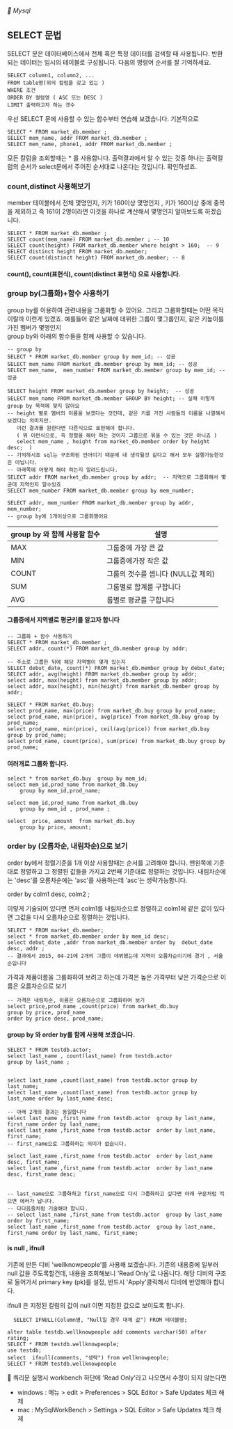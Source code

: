 ###### :cactus:  Mysql

## SELECT 문법

SELECT 문은 데이터베이스에서 전체 혹은 특정 데이터를 검색할 때 사용됩니다. 반환되는 데이터는 임시의 테이블로 구성됩니다. 다음의 명령어 순서를 잘 기억하세요.
```
SELECT column1, column2, ...
FROM table명(위의 컬럼을 갖고 있는 )
WHERE 조건 
ORDER BY 컬럼영 ( ASC 또는 DESC )
LIMIT 출력하고자 하는 갯수
```
우선 SELECT 문에 사용할 수 있는 함수부터 연습해 보겠습니다. 
기본적으로 
```  
SELECT * FROM market_db.member ;
SELECT mem_name, addr FROM market_db.member ;
SELECT mem_name, phone1, addr FROM market_db.member ;
```  
모든 칼럼을 조회할때는 * 를 사용합니다. 출력결과에서 알 수 있는 것중 하나는 출력컬럼의 순서가 select문에서 주어진 순서대로 나온다는 것입니다. 확인하셨죠.

### count,distinct 사용해보기   
member 테이블에서 전체 몇명인지, 키가 160이상 몇명인지 , 키가 160이상 중에 중복을 제외하고 
즉 161이 2명이라면 이것을 하나로 계산해서 몇명인지 알아보도록 하겠습니다.    
```
SELECT * FROM market_db.member ;
SELECT count(mem_name) FROM market_db.member ; -- 10
SELECT count(height) FROM market_db.member where height > 160;  -- 9
SELECT distinct height FROM market_db.member; 
SELECT count(distinct height) FROM market_db.member; -- 8
```    
#### count(), count(표현식), count(distinct 표현식) 으로 사용합니다. 

### group by(그룹화)+함수 사용하기
group by를 이용하여 관련내용을 그룹화할 수 있어요. 그리고 그룹화할때는 어떤 목적이랄까 이런게 있겠죠. 
		예를들어 같은 날짜에 데뷔한 그룹이 몇그룹인지, 같은 키높이를 가진 멤버가 몇명인지    
group by와 아래의 함수들을 함께 사용할 수 있습니다.   

```
-- group by 
SELECT * FROM market_db.member group by mem_id; -- 성공
SELECT mem_name FROM market_db.member group by mem_id; -- 성공 
SELECT mem_name,  mem_number FROM market_db.member group by mem_id; -- 성공

SELECT height FROM market_db.member group by height;  -- 성공
SELECT mem_name FROM market_db.member GROUP BY height; -- 실패 이렇게 group by 목적에 맞지 않아요
-- height 별로 멤버의 이름을 보겠다는 것인데, 같은 키를 가진 사람들의 이름을 나열해서 보겠다는 의미지만.  
   이런 결과를 원한다면 다른식으로 표현해야 합니다. 
   ( 뭐 이런식으로, 즉 정렬을 해야 하는 것이지 그룹으로 묶을 수 있는 것은 아니죠 ) 
   select mem_name , height from market_db.member order by height desc;  )
-- 기억하시죠 sql는 구조화된 언어이기 때문에 내 생각될것 같다고 해서 모두 실행가능한것은 아닙니다. 
-- 아래쪽에 어떻게 해야 하는지 알려드립니다. 
SELECT addr FROM market_db.member group by addr;  -- 지역으로 그룹화해서 몇군데 지역인지 알수있죠
SELECT mem_number FROM market_db.member group by mem_number;

SELECT addr, mem_number FROM market_db.member group by addr, mem_number;
-- group by에 1개이상으로 그룹화했어요  
````

| group by 와 함께 사용할 함수 | 	설명 |
|---|---|
| MAX	 | 그룹중에 가장 큰 값 |
| MIN	 | 그룹중에가장 작은 값 |
| COUNT | 그룹의 갯수를 셉니다 (NULL값 제외) |
| SUM	| 그룹별로 합계를 구합니다 |
| AVG |	룹별로 평균를 구합니다 |

#### 그룹중에서 지역별로 평균키를 알고자 합니다 
```
-- 그룹화 + 함수 사용하기
SELECT * FROM market_db.member ;
SELECT addr, count(*) FROM market_db.member group by addr;

-- 주소로 그룹한 뒤에 해당 지역별이 몇개 있는지 
SELECT debut_date, count(*) FROM market_db.member group by debut_date;
SELECT addr, avg(height) FROM market_db.member group by addr;
select addr, max(height) from market_db.member group by addr;
select addr, max(height), min(height) from market_db.member group by addr;

```

```
SELECT * FROM market_db.buy;
select prod_name, max(price) from market_db.buy group by prod_name;
select prod_name, min(price), avg(price) from market_db.buy group by prod_name;
select prod_name, min(price), ceil(avg(price)) from market_db.buy group by prod_name;
select prod_name, count(price), sum(price) from market_db.buy group by prod_name;

```

#### 여러개로 그룹화 합니다. 
```
select * from market_db.buy  group by mem_id;
select mem_id,prod_name from market_db.buy  
	group by mem_id,prod_name;

select mem_id,prod_name from market_db.buy  
	group by mem_id , prod_name ;

select  price, amount  from market_db.buy 
	group by price, amount;
```



### order by (오름차순, 내림차순)으로 보기
order by에서 정렬기준을 1개 이상 사용할때는 순서를 고려해야 합니다. 맨왼쪽에 기준대로 정렬하고 그 정렬된 값들을 가지고 2번째 기준대로 정렬하는 것입니다.   내림차순에는 'desc'를 오름차순에는 'asc'를 사용하는데 'asc'는 생략가능합니다.   


order by colm1 desc, colm2 ;  

이렇게 기술되어 있다면 먼저 colm1를 내림차순으로 정렬하고 colm1에 같은 값이 있다면 그값을 다시 오름차순으로 정렬하는 것입니다. 
```
SELECT * FROM market_db.member;
select * from market_db.member order by mem_id desc;
select debut_date ,addr from market_db.member order by  debut_date desc, addr ;
-- 결과에서 2015, 04-21에 2개의 그룹이 데뷔했는데 지역이 오름차순이기에 경기 , 서울 순입니다
```    


가격과 제품이름을 그룹화하여 보려고 하는데 가격은 높은 가격부터 낮은 가격순으로 이름은 오름차순으로 보기 
```
-- 가격은 내림차순, 이름은 오름차순으로 그룹화하여 보기
select price,prod_name ,count(price) from market_db.buy  
group by price, prod_name 
order by price desc, prod_name;
```
#### group by 와 order by를 함께 사용해 보겠습니다. 
```
SELECT * FROM testdb.actor;
select last_name , count(last_name) from testdb.actor 
group by last_name ;


select last_name ,count(last_name) from testdb.actor group by last_name;
select last_name ,count(last_name) from testdb.actor group by last_name order by last_name desc; 

-- 아래 2개의 결과는 동일합니다 
select last_name ,first_name from testdb.actor  group by last_name, first_name order by last_name; 
select last_name ,first_name from testdb.actor  order by last_name, first_name;
-- first_name으로 그룹화하는 의미가 없습니다. 

select last_name ,first_name from testdb.actor  order by last_name desc, first_name;
select last_name ,first_name from testdb.actor  order by last_name desc, first_name desc;


-- last_name으로 그룹화하고 first_name으로 다시 그룹화하고 싶다면 아래 구문처럼 적으면 에러가 납니다. 
-- 다다음줄처럼 기술해야 합니다. 
-- select last_name ,first_name from testdb.actor  group by last_name order by first_name; 
select last_name ,first_name from testdb.actor  group by last_name, first_name order by last_name, first_name;

```

#### is null , ifnull 
기존에 만든 디비 'wellknowpeople'를 사용해 보겠습니다.  기존의 내용중에 일부러 null 값을 주도록할건데,
내용을 조회해보니 'Read Only'로 나옵니다.  해당 디비의 구조로 들어가서 primary key (pk)를 설정,
반드시 'Apply'클릭해서 디비에 반영해야 합니다.   

ifnull 은 지정된 칼럼의 값이 null 이면 지정된 값으로 보이도록 합니다. 

```   SELECT IFNULL(Column명, "Null일 경우 대체 값") FROM 테이블명;  ```

```
alter table testdb.wellknowpeople add comments varchar(50) after rating;
SELECT * FROM testdb.wellknowpeople;
use testdb;
select  ifnull(comments, "생략") from wellknowpeople;
SELECT * FROM testdb.wellknowpeople
```


:pencil: 쿼리문 실행시 workbench 하단에 'Read Only'라고 나오면서 수정이 되지 않는다면 
 - windows : 메뉴 > edit > Preferences > SQL Editor > Safe Updates 체크 해제
 - mac : MySqlWorkBench > Settings > SQL Editor > Safe Updates 체크 해제
